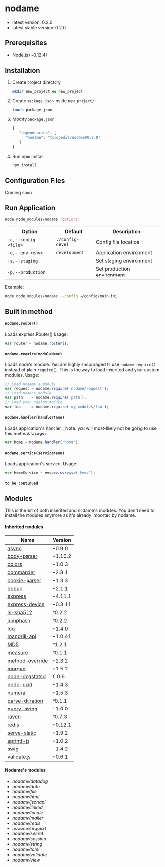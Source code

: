 # nodame
- latest version: 0.2.0
- latest stable version: 0.2.0

## Prerequisites
- Node.js (~0.12.4)

## Installation
1. Create project directory
   ```bash
   mkdir new_project && new_project
   ```

2. Create `package.json` inside `new_project/`
   ```bash
   touch package.json
   ```

3. Modify `package.json`
   ```javascript
   {
      "dependencies": {
         "nodame": "tokopedia/nodame#0.2.0"
      }
   }
   ```

4. Run npm install
   ```bash
   npm install
   ```

## Configuration Files
Coming soon

## Run Application
```bash
node node_modules/nodame [options]
```
|Option                    |Default          |Description                  |
|--------------------------|-----------------|-----------------------------|
|`-c`, `--config <file>`   |`./config-devel` |Config file location         |
|`-e`, `--env <env>`       |`development`    |Application environment      |
|`-s`, `--staging`         |                 |Set staging environment      |
|`-p`, `--production`      |                 |Set production environment   |

Example:
```bash
node node_modules/nodame --config ~/config/main.ini
```

## Built in method
#### `nodame.router()`
Loads express.Router()
Usage:
```javascript
var router = nodame.router();
```
#### `nodame.require(moduleName)`
Loads node's module. You are highly encouraged to use `nodame.require()` instead of plain `require()`. This is the way to load inherited and your custom modules.
Usage:
```javascript
// Load nodame's module
var request = nodame.require('nodame/request');
// Load node's module
var path    = nodame.require('path');
// Load your custom module
var foo     = nodame.require('my_modules/foo');
```
#### `nodame.handler(handlerName)`
Loads application's handler. _Note: you will most-likely not be going to use this method.
Usage:
```javascript
var home = nodame.handler('home');
```

#### `nodame.service(serviceName)`
Loads application's service.
Usage:
```javascript
var homeService = nodame.service('home');
```

#### `to be continued`

## Modules
This is the list of both inherited and nodame's modules. You don't need to install the modules anymore as it's already imported by nodame.

#### Inherited modules
|Name                                                             |Version |
|-----------------------------------------------------------------|--------|
|[async](https://www.npmjs.com/package/async)                     |~0.9.0  |
|[body-parser](https://www.npmjs.com/package/body-parser)         |~1.10.2 |
|[colors](https://www.npmjs.com/package/colors)                   |~1.0.3  |
|[commander](https://www.npmjs.com/package/commander)             |~2.8.1  |
|[cookie-parser](https://www.npmjs.com/package/cookie-parser)     |~1.3.3  |
|[debug](https://www.npmjs.com/package/debug)                     |~2.1.1  |
|[express](https://www.npmjs.com/package/express)                 |~4.11.1 |
|[express-device](https://www.npmjs.com/package/express-device)   |~0.3.11 |
|[js-sha512](https://www.npmjs.com/package/js-sha512)             |^0.2.2  |
|[jumphash](https://www.npmjs.com/package/jumphash)               |^0.2.2  |
|[log](https://www.npmjs.com/package/log)                         |~1.4.0  |
|[mandrill-api](https://www.npmjs.com/package/mandrill-api)       |~1.0.41 |
|[MD5](https://www.npmjs.com/package/MD5)                         |^1.2.1  |
|[measure](https://www.npmjs.com/package/measure)                 |^0.1.1  |
|[method-override](https://www.npmjs.com/package/method-override) |~2.3.2  |
|[morgan](https://www.npmjs.com/package/morgan)                   |~1.5.2  |
|[node-dogstatsd](https://www.npmjs.com/package/node-dogstatsd)   |0.0.6   |
|[node-uuid](https://www.npmjs.com/package/node-uuid)             |~1.4.3  |
|[numeral](https://www.npmjs.com/package/numeral)                 |~1.5.3  |
|[parse-duration](https://www.npmjs.com/package/parse-duration)   |^0.1.1  |
|[query-string](https://www.npmjs.com/package/query-string)       |~1.0.0  |
|[raven](https://www.npmjs.com/package/raven)                     |^0.7.3  |
|[redis](https://www.npmjs.com/package/redis)                     |~0.12.1 |
|[serve-static](https://www.npmjs.com/package/serve-static)       |~1.9.2  |
|[sprintf-js](https://www.npmjs.com/package/sprintf-js)           |~1.0.2  |
|[swig](https://www.npmjs.com/package/swig)                       |~1.4.2  |
|[validate.js](https://www.npmjs.com/package/validate.js)         |~0.6.1  |

#### Nodame's modules
- *nodame/datadog*
- *nodame/date*
- *nodame/file*
- *nodame/html*
- *nodame/jsonapi*
- *nodame/linked*
- *nodame/locale*
- *nodame/mailer*
- *nodame/redis*
- *nodame/request*
- *nodame/secret*
- *nodame/session*
- *nodame/string*
- *nodame/toml*
- *nodame/validate*
- *nodame/view*

